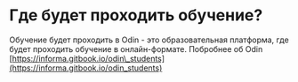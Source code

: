 # Где будет проходить обучение?

Обучение будет проходить в Odin  -  это образовательная платформа, где будет проходить обучение в онлайн-формате. Побробнее об Odin [https://informa.gitbook.io/odin\_students](https://informa.gitbook.io/odin_students)
